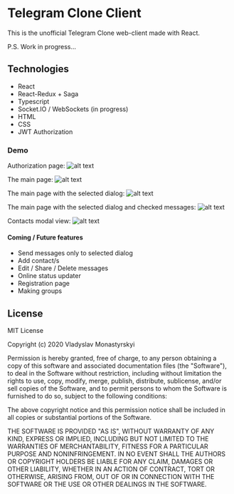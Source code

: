 # Telegram Clone Client

This is the unofficial Telegram Clone web-client made with React.

P.S. Work in progress...

## Technologies

- React  
- React-Redux + Saga  
- Typescript  
- Socket.IO / WebSockets (in progress)  
- HTML  
- CSS
- JWT Authorization

### Demo

Authorization page:
![alt text](https://i.yapx.ru/IavNY.png)

The main page:
![alt text](https://i.yapx.ru/IavPG.png)

The main page with the selected dialog:
![alt text](https://i.yapx.ru/IavPn.png)

The main page with the selected dialog and checked messages:
![alt text](https://i.yapx.ru/IavRX.png)

Contacts modal view:
![alt text](https://i.yapx.ru/IavS9.png)

#### Coming / Future features

- Send messages only to selected dialog
- Add contact/s
- Edit / Share / Delete messages
- Online status updater
- Registration page
- Making groups

## License

MIT License

Copyright (c) 2020 Vladyslav Monastyrskyi

Permission is hereby granted, free of charge, to any person obtaining a copy
of this software and associated documentation files (the "Software"), to deal
in the Software without restriction, including without limitation the rights
to use, copy, modify, merge, publish, distribute, sublicense, and/or sell
copies of the Software, and to permit persons to whom the Software is
furnished to do so, subject to the following conditions:

The above copyright notice and this permission notice shall be included in all
copies or substantial portions of the Software.

THE SOFTWARE IS PROVIDED "AS IS", WITHOUT WARRANTY OF ANY KIND, EXPRESS OR
IMPLIED, INCLUDING BUT NOT LIMITED TO THE WARRANTIES OF MERCHANTABILITY,
FITNESS FOR A PARTICULAR PURPOSE AND NONINFRINGEMENT. IN NO EVENT SHALL THE
AUTHORS OR COPYRIGHT HOLDERS BE LIABLE FOR ANY CLAIM, DAMAGES OR OTHER
LIABILITY, WHETHER IN AN ACTION OF CONTRACT, TORT OR OTHERWISE, ARISING FROM,
OUT OF OR IN CONNECTION WITH THE SOFTWARE OR THE USE OR OTHER DEALINGS IN THE
SOFTWARE.

